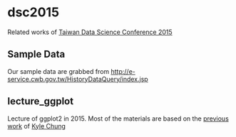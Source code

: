# dsc2015

Related works of 
[Taiwan Data Science Conference 2015](http://datasci.tw/)

## Sample Data

Our sample data are grabbed from http://e-service.cwb.gov.tw/HistoryDataQuery/index.jsp

## lecture_ggplot

Lecture of ggplot2 in 2015.
Most of the materials are based on the 
[previous work](https://github.com/everdark/lecture_ggplot) of
[Kyle Chung](https://github.com/everdark)

